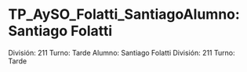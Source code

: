 # TP_AySO_Folatti_SantiagoAlumno: Santiago Folatti
División: 211
Turno: Tarde
Alumno: Santiago Folatti
División: 211
Turno: Tarde

